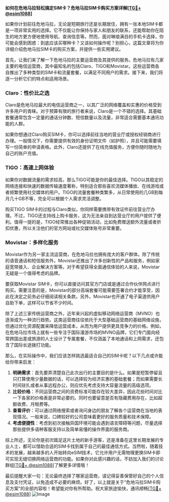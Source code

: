 **如何在危地马拉轻松搞定SIM卡？危地马拉SIM卡购买方案详解[[TG💪+ @esim1088](https://t.me/s/esim1088)]**

如果你计划前往危地马拉，无论是短期旅行还是长期居住，拥有一张本地SIM卡都是一项非常实用的选择。它不仅能让你保持与家人和朋友的联系，还能帮助你在陌生的地方更方便地使用导航、查询信息等。然而，面对琳琅满目的手机卡选择，你可能会感到困惑：到底应该买哪种卡？又该如何操作呢？别担心，这篇文章将为你详细介绍危地马拉SIM卡的购买方案，并提供一些实用建议。

首先，让我们来了解一下危地马拉的主要运营商及其提供的服务。危地马拉有几家主要的电信运营商，其中最知名的包括Claro、TIGO和Movistar。这些运营商各自推出了多种类型的SIM卡和流量套餐，以满足不同用户的需求。接下来，我们将逐一分析它们的特点和适用场景。

### Claro：性价比之选

Claro是危地马拉最大的电信运营商之一，以其广泛的网络覆盖和实惠的价格受到许多用户的青睐。对于预算有限的旅行者来说，Claro是一个不错的选择。其基础套餐通常包含一定量的通话分钟数、短信数量以及流量，非常适合需要基本通讯功能的人群。

如果你想通过Claro购买SIM卡，你可以选择前往当地的营业厅或授权经销商进行办理。一般情况下，你需要提供有效的身份证明文件（如护照），并且可能需要填写一份简单的申请表格。此外，Claro还提供了在线充值服务，方便你随时随地为自己的账户充值。

### TIGO：高速上网体验

如果你对数据流量的需求较高，那么TIGO可能是你的最佳选择。TIGO以其稳定的网络连接和快速的数据传输速度著称，特别适合那些喜欢流媒体播放、在线游戏或者频繁使用社交媒体的用户。TIGO的流量套餐种类繁多，从日常使用的几GB到每月几十GB不等，完全可以根据个人需求灵活调整。

购买TIGO SIM卡的过程与Claro类似，你同样需要携带有效证件前往营业厅办理。不过，TIGO还支持线上购卡服务，这为无法亲自到达营业厅的用户提供了便利。值得一提的是，TIGO经常推出各种促销活动，比如免费赠送额外流量或者折扣优惠，所以关注他们的官方网站或社交媒体账号非常重要。

### Movistar：多样化服务

Movistar作为另一家主流运营商，在危地马拉也拥有庞大的客户群体。除了传统的语音通话和短信服务外，Movistar还推出了许多创新性的产品和服务，例如家庭宽带接入、企业解决方案等。对于希望获得全面通信体验的人来说，Movistar无疑是一个值得考虑的品牌。

要获取Movistar SIM卡，你可以直接访问其官方门店或是通过合作伙伴网点进行购买。需要注意的是，Movistar的部分高端套餐可能需要签署合约才能享受，因此在决定之前务必仔细阅读相关条款。另外，Movistar也开通了电子渠道供用户自助下单，这样可以节省不少时间。

除了上述三家传统运营商之外，近年来兴起的虚拟移动网络运营商（MVNO）也逐渐成为一种流行趋势。这类运营商往往依托于大型基础运营商的基础网络设施，但通过优化资源配置来降低运营成本，从而为用户提供更具竞争力的价格。例如，在危地马拉市场上就有一些专注于国际漫游市场的MVNO品牌，它们专门面向经常跨国出差或旅游的人士设计了专属套餐，不仅涵盖了本地通话和上网需求，还包含了国际长途拨打功能。

那么，在实际操作中，我们应该怎样挑选最适合自己的SIM卡呢？以下几点或许能给你带来启发：

1. **明确需求**：首先要弄清楚自己此次出行的主要目的是什么。如果是短暂停留且只打算使用少量数据的话，可以选择较为经济实惠的基础套餐；而如果需要长时间驻扎或者从事远程办公，则应优先考虑支持大容量流量的高级选项。
2. **比较价格**：不同运营商之间的资费标准可能存在较大差异，因此花些时间对比一下各家的价格表是非常必要的。同时也要留意是否有隐藏费用存在，比如超额收费、月租费等。
3. **查看评价**：可以通过网络搜索或者询问身边的朋友了解各个运营商在当地的表现情况。一般来说，口碑较好的公司意味着更好的服务质量和技术保障。
4. **考虑便捷性**：考虑到初次接触异国环境可能会遇到语言障碍等问题，尽量选择那些提供多语种客服支持以及简单易懂的操作界面的服务商。

综上所述，无论你是初次踏足这片土地的新手游客，还是准备在这里长期发展的专业人士，都可以借助合适的SIM卡找到属于自己的最佳通信方式。当然啦，随着技术的发展，越来越多的人开始转向eSIM技术，它允许用户无需物理更换SIM卡即可实现无缝切换网络运营商的功能。如果你对此感兴趣的话，不妨加入我们的讨论群组[[TG💪+ @esim1088](https://t.me/s/esim1088)]了解更多详情哦！

最后提醒大家一句：无论最终选择了哪家运营商，请记得妥善保管好自己的个人信息及支付凭证，以免造成不必要的麻烦。好了，以上就是关于“危地马拉SIM卡购买方案”的全部内容啦！希望能对你有所帮助。祝大家旅途愉快，通讯顺畅[[TG💪+ @esim1088](https://t.me/s/esim1088)] ![Image](https://i.postimg.cc/4NQfJmqS/Snipaste-2025-05-13-00-14-12.png)